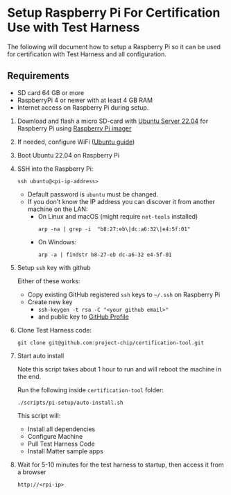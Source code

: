 <!--
 *
 * Copyright (c) 2023 Project CHIP Authors
 *
 * Licensed under the Apache License, Version 2.0 (the "License");
 * you may not use this file except in compliance with the License.
 * You may obtain a copy of the License at
 *
 * http://www.apache.org/licenses/LICENSE-2.0
 *
 * Unless required by applicable law or agreed to in writing, software
 * distributed under the License is distributed on an "AS IS" BASIS,
 * WITHOUT WARRANTIES OR CONDITIONS OF ANY KIND, either express or implied.
 * See the License for the specific language governing permissions and
 * limitations under the License.
-->

# Setup Raspberry Pi For Certification Use with Test Harness

The following will document how to setup a Raspberry Pi so it can be used for certification with Test Harness and all configuration.

## Requirements

-   SD card 64 GB or more
-   RaspberryPi 4 or newer with at least 4 GB RAM
-   Internet access on Raspberry Pi during setup.

1. Download and flash a micro SD-card with [Ubuntu Server 22.04](https://ubuntu.com/download/raspberry-pi/thank-you?version=22.04&architecture=server-arm64+raspi) for Raspberry Pi using [Raspberry Pi imager](https://www.raspberrypi.com/software/)

2. If needed, configure WiFi ([Ubuntu guide](https://ubuntu.com/tutorials/how-to-install-ubuntu-on-your-raspberry-pi#3-wifi-or-ethernet))

3. Boot Ubuntu 22.04 on Raspberry Pi
4. SSH into the Raspberry Pi:

    ```
    ssh ubuntu@<pi-ip-address>
    ```

    - Default password is `ubuntu` must be changed.
    - If you don't know the IP address you can discover it from another machine on the LAN:
        - On Linux and macOS (might require `net-tools` installed)
            ```
            arp -na | grep -i  "b8:27:eb\|dc:a6:32\|e4:5f:01"
            ```
        - On Windows:
            ```
            arp -a | findstr b8-27-eb dc-a6-32 e4-5f-01
            ```

5. Setup `ssh` key with github

    Either of these works:

    - Copy existing GitHub registered `ssh` keys to `~/.ssh` on Raspberry Pi
    - Create new key
        - `ssh-keygen -t rsa -C "<your github email>"`
        - and public key to [GitHub Profile](https://github.com/settings/ssh/new)

6. Clone Test Harness code:

    ```
    git clone git@github.com:project-chip/certification-tool.git
    ```

7. Start auto install

    Note this script takes about 1 hour to run and will reboot the machine in the end.

    Run the following inside `certification-tool` folder:

    ```
    ./scripts/pi-setup/auto-install.sh
    ```

    This script will:

    - Install all dependencies
    - Configure Machine
    - Pull Test Harness Code
    - Install Matter sample apps

8. Wait for 5-10 minutes for the test harness to startup, then access it from a browser

    `http://<rpi-ip>`
